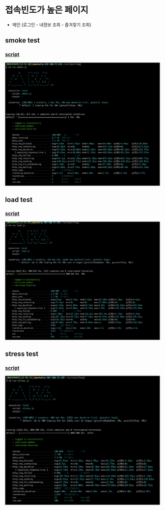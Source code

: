 # 접속빈도가 높은 페이지 
- 메인 (로그인 - 내정보 조회 - 즐겨찾기 조회)

## smoke test
### [script](./smoke.js)

![smoke.png](./smoke.png)

## load test
### [script](./load.js)

![load.png](./load.png)

## stress test
### [script](./stress.js)

![stress.png](./stress.png)